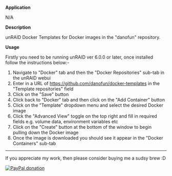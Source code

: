 **Application**

N/A

**Description**

unRAID Docker Templates for Docker images in the "danofun" repository.

**Usage**

Firstly you need to be running unRAID ver 6.0.0 or later, once installed follow the instructions below:-

1. Navigate to "Docker" tab and then the "Docker Repositories" sub-tab in the unRAID webui
2. Enter in a URL of https://github.com/danofun/docker-templates in the "Template repositories" field
3. Click on the "Save" button
4. Click back to "Docker" tab and then click on the "Add Container" button
5. Click on the "Template" dropdown menu and select the desired Docker image
6. Click the "Advanced View" toggle on the top right and fill in required fields e.g. volume data, environment variables etc
7. Click on the "Create" button at the bottom of the window to begin pulling down the Docker image
8. Once the image is downloaded you should see it appear in the "Docker Containers" sub-tab
___
If you appreciate my work, then please consider buying me a sudsy brew :D

[![PayPal donation](https://www.paypalobjects.com/en_US/i/btn/btn_donate_SM.gif)](https://www.paypal.com/donate/?hosted_button_id=Z2H5RR7GTPJA2&Z3JncnB0=2)

